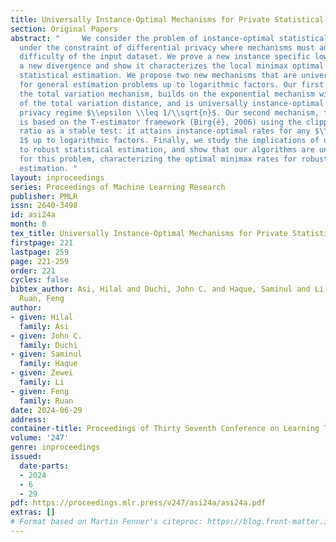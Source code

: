 ```yaml
---
title: Universally Instance-Optimal Mechanisms for Private Statistical Estimation
section: Original Papers
abstract: "     We consider the problem of instance-optimal statistical estimation
  under the constraint of differential privacy where mechanisms must adapt to the
  difficulty of the input dataset. We prove a new instance specific lower bound using
  a new divergence and show it characterizes the local minimax optimal rates for private
  statistical estimation. We propose two new mechanisms that are universally instance-optimal
  for general estimation problems up to logarithmic factors. Our first mechanism,
  the total variation mechanism, builds on the exponential mechanism with stable approximations
  of the total variation distance, and is universally instance-optimal in the high
  privacy regime $\\epsilon \\leq 1/\\sqrt{n}$. Our second mechanism, the T-mechanism,
  is based on the T-estimator framework (Birg{é}, 2006) using the clipped log likelihood
  ratio as a stable test: it attains instance-optimal rates for any $\\epsilon \\leq
  1$ up to logarithmic factors. Finally, we study the implications of our results
  to robust statistical estimation, and show that our algorithms are universally optimal
  for this problem, characterizing the optimal minimax rates for robust statistical
  estimation. "
layout: inproceedings
series: Proceedings of Machine Learning Research
publisher: PMLR
issn: 2640-3498
id: asi24a
month: 0
tex_title: Universally Instance-Optimal Mechanisms for Private Statistical Estimation
firstpage: 221
lastpage: 259
page: 221-259
order: 221
cycles: false
bibtex_author: Asi, Hilal and Duchi, John C. and Haque, Saminul and Li, Zewei and
  Ruan, Feng
author:
- given: Hilal
  family: Asi
- given: John C.
  family: Duchi
- given: Saminul
  family: Haque
- given: Zewei
  family: Li
- given: Feng
  family: Ruan
date: 2024-06-29
address:
container-title: Proceedings of Thirty Seventh Conference on Learning Theory
volume: '247'
genre: inproceedings
issued:
  date-parts:
  - 2024
  - 6
  - 29
pdf: https://proceedings.mlr.press/v247/asi24a/asi24a.pdf
extras: []
# Format based on Martin Fenner's citeproc: https://blog.front-matter.io/posts/citeproc-yaml-for-bibliographies/
---
```

